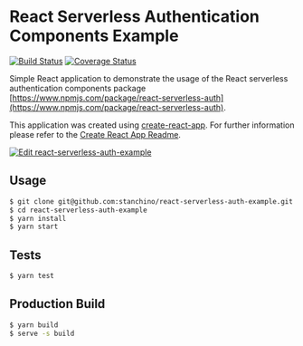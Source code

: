 # React Serverless Authentication Components Example
[![Build Status](https://travis-ci.org/stanchino/react-serverless-auth-example.svg?branch=master)](https://travis-ci.org/stanchino/react-serverless-auth-example)
[![Coverage Status](https://coveralls.io/repos/github/stanchino/react-serverless-auth-example/badge.svg?branch=master)](https://coveralls.io/github/stanchino/react-serverless-auth-example?branch=master)

Simple React application to demonstrate the usage of the React serverless authentication components package   
[https://www.npmjs.com/package/react-serverless-auth](https://www.npmjs.com/package/react-serverless-auth).

This application was created using [create-react-app](https://github.com/facebook/create-react-app). For further 
information please refer to the [Create React App Readme](README.create-react-app.md).

[![Edit react-serverless-auth-example](https://codesandbox.io/static/img/play-codesandbox.svg)](https://codesandbox.io/s/github/stanchino/react-serverless-auth-example/)

## Usage

```bash
$ git clone git@github.com:stanchino/react-serverless-auth-example.git
$ cd react-serverless-auth-example
$ yarn install
$ yarn start
```

## Tests
```bash
$ yarn test
```

## Production Build
```bash
$ yarn build
$ serve -s build
```
